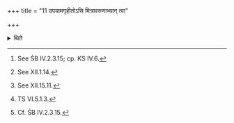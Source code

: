 +++
title = "11 उपयामगृहीतोऽसि मित्रावरुणाभ्यान् त्वा"

+++

<details><summary>थिते</summary>

11. With upayāmagr̥hīto'si mitrāvaruṇābhyāṁ tvā juṣṭaṁ gr̥hṇāmi...[^1] having taken the one-third[^2] of the Soma out of the Ukthya-vessel[^3] (into the Ukthya-cup), with eṣa te yoniḥ...,having deposited it (on its place) with punarhavirasi[^4] (the Adhvaryu) touches the vessel.[^5]  

[^1]: See ŚB IV.2.3.15; cp. KS IV.6.   

[^2]: See XII.1.14.  

[^3]: See XII.15.11.  

[^4]: TS VI.5.1.3.  

[^5]: Cf. ŚB IV.2.3.15.  
</details>
